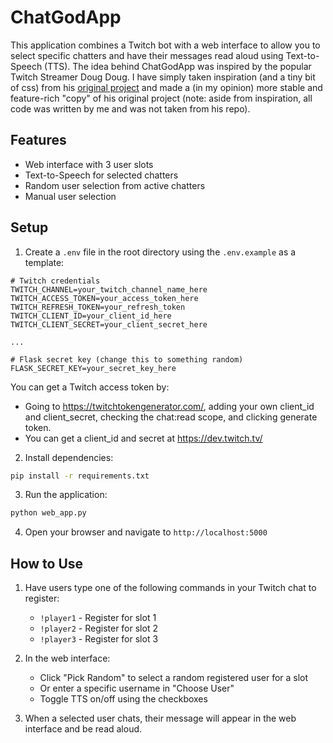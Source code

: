 # ChatGodApp

This application combines a Twitch bot with a web interface to allow you to select specific chatters and have their messages read aloud using Text-to-Speech (TTS).
The idea behind ChatGodApp was inspired by the popular Twitch Streamer Doug Doug. I have simply taken inspiration (and a tiny bit of css) from his [original project](https://github.com/DougDougGithub/ChatGodApp) and made a (in my opinion) more stable and feature-rich "copy" of his original project (note: aside from inspiration, all code was written by me and was not taken from his repo).

## Features

- Web interface with 3 user slots
- Text-to-Speech for selected chatters
- Random user selection from active chatters
- Manual user selection

## Setup

1. Create a `.env` file in the root directory using the `.env.example` as a template:
```
# Twitch credentials
TWITCH_CHANNEL=your_twitch_channel_name_here
TWITCH_ACCESS_TOKEN=your_access_token_here
TWITCH_REFRESH_TOKEN=your_refresh_token
TWITCH_CLIENT_ID=your_client_id_here
TWITCH_CLIENT_SECRET=your_client_secret_here

...

# Flask secret key (change this to something random)
FLASK_SECRET_KEY=your_secret_key_here

```

You can get a Twitch access token by:
- Going to https://twitchtokengenerator.com/, adding your own client_id and client_secret, checking the chat:read scope, and clicking generate token.
- You can get a client_id and secret at https://dev.twitch.tv/

2. Install dependencies:
```bash
pip install -r requirements.txt
```

3. Run the application:
```bash
python web_app.py
```

4. Open your browser and navigate to `http://localhost:5000`

## How to Use

1. Have users type one of the following commands in your Twitch chat to register:
   - `!player1` - Register for slot 1
   - `!player2` - Register for slot 2
   - `!player3` - Register for slot 3

2. In the web interface:
   - Click "Pick Random" to select a random registered user for a slot
   - Or enter a specific username in "Choose User"
   - Toggle TTS on/off using the checkboxes
   
3. When a selected user chats, their message will appear in the web interface and be read aloud.
